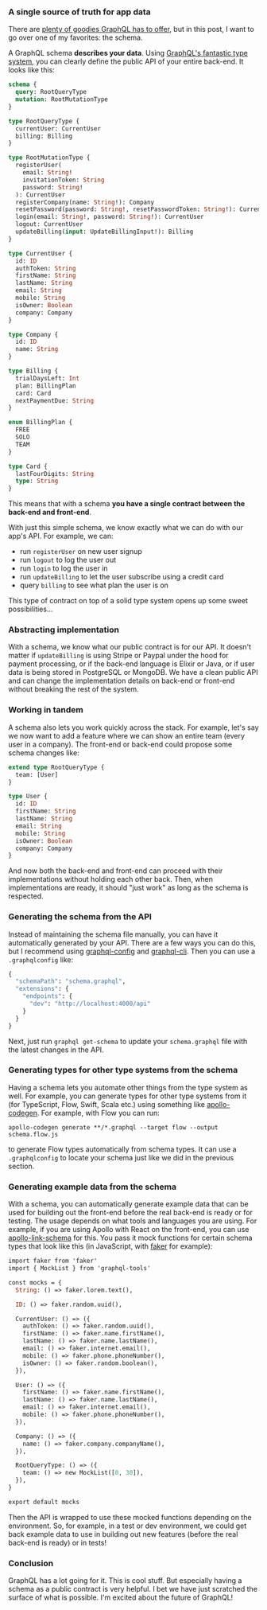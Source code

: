 ### A single source of truth for app data

There are [plenty of goodies GraphQL has to offer](http://graphql.org), but in this post, I want to go over one of my favorites: the schema.

A GraphQL schema **describes your data**. Using [GraphQL's fantastic type system](http://graphql.org/learn/schema/), you can clearly define the public API of your entire back-end. It looks like this:

```graphql
schema {
  query: RootQueryType
  mutation: RootMutationType
}

type RootQueryType {
  currentUser: CurrentUser
  billing: Billing
}

type RootMutationType {
  registerUser(
    email: String!
    invitationToken: String
    password: String!
  ): CurrentUser
  registerCompany(name: String!): Company
  resetPassword(password: String!, resetPasswordToken: String!): CurrentUser
  login(email: String!, password: String!): CurrentUser
  logout: CurrentUser
  updateBilling(input: UpdateBillingInput!): Billing
}

type CurrentUser {
  id: ID
  authToken: String
  firstName: String
  lastName: String
  email: String
  mobile: String
  isOwner: Boolean
  company: Company
}

type Company {
  id: ID
  name: String
}

type Billing {
  trialDaysLeft: Int
  plan: BillingPlan
  card: Card
  nextPaymentDue: String
}

enum BillingPlan {
  FREE
  SOLO
  TEAM
}

type Card {
  lastFourDigits: String
  type: String
}
```

This means that with a schema **you have a single contract between the back-end and front-end**.

With just this simple schema, we know exactly what we can do with our app's API. For example, we can:

* run `registerUser` on new user signup
* run `logout` to log the user out
* run `login` to log the user in
* run `updateBilling` to let the user subscribe using a credit card
* query `billing` to see what plan the user is on

This type of contract on top of a solid type system opens up some sweet possibilities...

### Abstracting implementation

With a schema, we know what our public contract is for our API. It doesn't matter if `updateBilling` is using Stripe or Paypal under the hood for payment processing, or if the back-end language is Elixir or Java, or if user data is being stored in PostgreSQL or MongoDB. We have a clean public API and can change the implementation details on back-end or front-end without breaking the rest of the system.

### Working in tandem

A schema also lets you work quickly across the stack. For example, let's say we now want to add a feature where we can show an entire team (every user in a company). The front-end or back-end could propose some schema changes like:

```graphql
extend type RootQueryType {
  team: [User]
}

type User {
  id: ID
  firstName: String
  lastName: String
  email: String
  mobile: String
  isOwner: Boolean
  company: Company
}
```

And now both the back-end and front-end can proceed with their implementations without holding each other back. Then, when implementations are ready, it should "just work" as long as the schema is respected.

### Generating the schema from the API

Instead of maintaining the schema file manually, you can have it automatically generated by your API. There are a few ways you can do this, but I recommend using [graphql-config](https://github.com/graphcool/graphql-config) and [graphql-cli](https://github.com/graphcool/graphql-cli). Then you can use a `.graphqlconfig` like:

```graphql
{
  "schemaPath": "schema.graphql",
  "extensions": {
    "endpoints": {
      "dev": "http://localhost:4000/api"
    }
  }
}
```

Next, just run `graphql get-schema` to update your `schema.graphql` file with the latest changes in the API.

### Generating types for other type systems from the schema

Having a schema lets you automate other things from the type system as well. For example, you can generate types for other type systems from it (for TypeScript, Flow, Swift, Scala etc.) using something like [apollo-codegen](https://github.com/apollographql/apollo-codegen). For example, with Flow you can run:

`apollo-codegen generate **/*.graphql --target flow --output schema.flow.js`

to generate Flow types automatically from schema types. It can use a `.graphqlconfig` to locate your schema just like we did in the previous section.

### Generating example data from the schema

With a schema, you can automatically generate example data that can be used for building out the front-end before the real back-end is ready or for testing. The usage depends on what tools and languages you are using. For example, if you are using Apollo with React on the front-end, you can use [apollo-link-schema](https://www.npmjs.com/package/apollo-link-schema) for this. You pass it mock functions for certain schema types that look like this (in JavaScript, with [faker](https://www.npmjs.com/package/faker) for example):

```graphql
import faker from 'faker'
import { MockList } from 'graphql-tools'

const mocks = {
  String: () => faker.lorem.text(),

  ID: () => faker.random.uuid(),

  CurrentUser: () => ({
    authToken: () => faker.random.uuid(),
    firstName: () => faker.name.firstName(),
    lastName: () => faker.name.lastName(),
    email: () => faker.internet.email(),
    mobile: () => faker.phone.phoneNumber(),
    isOwner: () => faker.random.boolean(),
  }),

  User: () => ({
    firstName: () => faker.name.firstName(),
    lastName: () => faker.name.lastName(),
    email: () => faker.internet.email(),
    mobile: () => faker.phone.phoneNumber(),
  }),

  Company: () => ({
    name: () => faker.company.companyName(),
  }),

  RootQueryType: () => ({
    team: () => new MockList([0, 30]),
  }),
}

export default mocks
```

Then the API is wrapped to use these mocked functions depending on the environment. So, for example, in a test or dev environment, we could get back example data to use in building out new features (before the real back-end is ready) or in tests!

### Conclusion

GraphQL has a lot going for it. This is cool stuff. But especially having a schema as a public contract is very helpful. I bet we have just scratched the surface of what is possible. I'm excited about the future of GraphQL!
